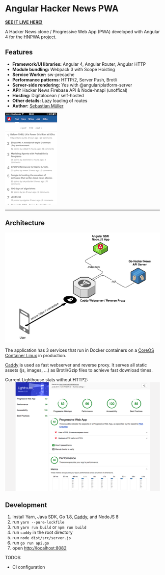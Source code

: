 # Angular Hacker News PWA

**[SEE IT LIVE HERE!](https://angularhn.sebastian-mueller.net)**

A Hacker News clone / Progressive Web App (PWA) developed with Angular 4 for the [HNPWA](https://hnpwa.com/) project.

## Features
* **Framework/UI libraries:** Angular 4, Angular Router, Angular HTTP
* **Module bundling:** Webpack 3 with Scope Hoisting
* **Service Worker:** sw-precache
* **Performance patterns:** HTTP/2, Server Push, Brotli
* **Server-side rendering:** Yes with @angular/platform-server
* **API:** Hacker News Firebase API & Node-hnapi (unoffical)
* **Hosting:** Digitalocean / self-hosted
* **Other details:** Lazy loading of routes
* **Author:** [Sebastian Müller](https://github.com/SebastianM)

![screenshot](screenshot-iphone.PNG "Screenshot (iPhone/Safari)")

---

## Architecture

![Architecture](architecture.png "Architecture")

The application has 3 services that run in Docker containers on a [CoreOS Container Linux](https://coreos.com/products/container-linux-subscription/) in production.

[Caddy](https://caddyserver.com/) is used as fast webserver and reverse proxy. It serves all static assets (js, images, ...) as Brotli/Gzip files to achieve fast download times.

Current Lighthouse stats without HTTP2:
![lighthouse](lighthouse-stats.png "Lighthouse stats")

## Development
1. Install Yarn, Java SDK, Go 1.8, [Caddy](https://caddyserver.com/), and NodeJS 8
1. run `yarn --pure-lockfile`
1. run `yarn run build` or `npm run build`
1. run `caddy` in the root directory
1. run `node dist/src/server.js`
1. run `go run api.go`
1. open [http://localhost:8082](http://localhost:8082)

TODOS:
* CI configuration
